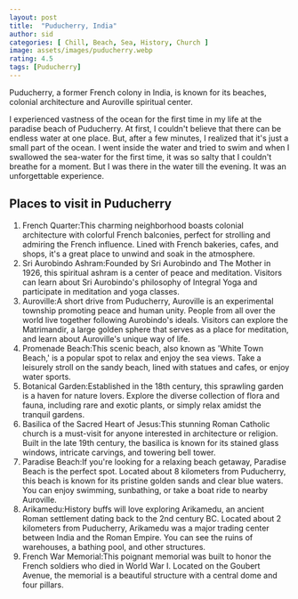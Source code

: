 ```yaml
---
layout: post
title:  "Puducherry, India"
author: sid
categories: [ Chill, Beach, Sea, History, Church ]
image: assets/images/puducherry.webp
rating: 4.5
tags: [Puducherry]
---
```

Puducherry, a former French colony in India, is known for its beaches, colonial architecture and Auroville spiritual center.

I experienced vastness of the ocean for the first time in my life at the paradise beach of Puducherry. At first, I couldn't believe that there can be endless water at one place. But, after a few minutes, I realized that it's just a small part of the ocean. I went inside the water and tried to swim and when I swallowed the sea-water for the first time, it was so salty that I couldn't breathe for a moment. But I was there in the water till the evening. It was an unforgettable experience.

<h2>Places to visit in Puducherry</h2>

1. French Quarter:This charming neighborhood boasts colonial architecture with colorful French balconies, perfect for strolling and admiring the French influence. Lined with French bakeries, cafes, and shops, it's a great place to unwind and soak in the atmosphere.
2. Sri Aurobindo Ashram:Founded by Sri Aurobindo and The Mother in 1926, this spiritual ashram is a center of peace and meditation. Visitors can learn about Sri Aurobindo's philosophy of Integral Yoga and participate in meditation and yoga classes.
3. Auroville:A short drive from Puducherry, Auroville is an experimental township promoting peace and human unity. People from all over the world live together following Aurobindo's ideals. Visitors can explore the Matrimandir, a large golden sphere that serves as a place for meditation, and learn about Auroville's unique way of life.
4. Promenade Beach:This scenic beach, also known as 'White Town Beach,' is a popular spot to relax and enjoy the sea views. Take a leisurely stroll on the sandy beach, lined with statues and cafes, or enjoy water sports.
5. Botanical Garden:Established in the 18th century, this sprawling garden is a haven for nature lovers. Explore the diverse collection of flora and fauna, including rare and exotic plants, or simply relax amidst the tranquil gardens.
6. Basilica of the Sacred Heart of Jesus:This stunning Roman Catholic church is a must-visit for anyone interested in architecture or religion. Built in the late 19th century, the basilica is known for its stained glass windows, intricate carvings, and towering bell tower.
7. Paradise Beach:If you're looking for a relaxing beach getaway, Paradise Beach is the perfect spot. Located about 8 kilometers from Puducherry, this beach is known for its pristine golden sands and clear blue waters. You can enjoy swimming, sunbathing, or take a boat ride to nearby Auroville.
8. Arikamedu:History buffs will love exploring Arikamedu, an ancient Roman settlement dating back to the 2nd century BC. Located about 2 kilometers from Puducherry, Arikamedu was a major trading center between India and the Roman Empire. You can see the ruins of warehouses, a bathing pool, and other structures.
9. French War Memorial:This poignant memorial was built to honor the French soldiers who died in World War I. Located on the Goubert Avenue, the memorial is a beautiful structure with a central dome and four pillars.


<div class="pa-carousel-widget" style="width:100%; height:480px; display:none;"
  data-link="https://traveltriangle.com/blog/things-to-do-in-pondicherry/"
  data-title="Puducherry, India"
  data-description="Beach, Sea, History, Cafe"
  data-delay="3">
  <object data="https://lh3.googleusercontent.com/pw/AP1GczOfMHWKWFvNDzD_cVi5y-m-vL3VqWU83DIsdlotvy9KLi8zYE5zXuEDOOc-XxAR2V2pJs5YIPhCX5QCKzpLjTlljkS5AHF-glW8FVJTjh3XHh29bi7Y=w960-rw-h720"></object>
  <object data="https://lh3.googleusercontent.com/pw/AP1GczM3RICXy84a6qleiTkc333_cE9tLL_63_WATy9V5YcFZ_cgRuYVS9ZPbYCmm8eRJcWxNyDui-WVsmY40zWyA730mTdVOJhRCK8VRW2iJUInVFO_cqQ_=w960-rw-h720"></object>
  <object data="https://lh3.googleusercontent.com/pw/AP1GczPMC0aJrX8kkFRcjgyGeR3FmyL-l823XlWX3TKfOD9EalD7DaWVUXcsh_k3cZOtpqi4g3P-ON_iQB6aFg6Vjdq8wSZdnj5YBJmaYjmLH5pI0dkFSo9c=w960-rw-h720"></object>
  <object data="https://lh3.googleusercontent.com/pw/AP1GczNJdAWExwG-T90URjYZ5MKRrVdru8cN7Y8lgXrT-kOyyqh7qbKEB_h7-JuGigTaEFRgSN5Or7iHa4fv7qTmOFPvWXZBF5YxUNfKNNruGUh1BSVESk1P=w960-rw-h720"></object>
  <object data="https://lh3.googleusercontent.com/pw/AP1GczNAPexK4VZegkoUoy0QBiuGnlUuGUfcf2314Ba1iD7dLYX8qAJiEgE0xiOjC3JXtPiiap4FhpbYsvxRSCoWkrFLDhzLC4gNDBKDZpFOyL6lzzfNd28X=w960-rw-h720"></object>
  <object data="https://lh3.googleusercontent.com/pw/AP1GczML4r1N2tUg4sEwpC1AL-MayWO654qxw7AbizpOMgLbE5_as_JuLkVnidd1lN6VaOfBBL0zYwUmZg1jRVAJPtqtQ765p5ni_s2EIMBLXxj-K2pFMDZ4=w960-rw-h720"></object>
  <object data="https://lh3.googleusercontent.com/pw/AP1GczM6U_DH6EBtr6SOhleLitu6IAiWCatxQc9rYfwQLLE8f581nkJhPeK22SG1mxNX21t0rPIV4J504ViaYdXhpLhUXxHArKNOFAOvjiCrwRCQJ75jwhsR=w960-rw-h720"></object>
  <object data="https://lh3.googleusercontent.com/pw/AP1GczOhx6JDKaZ0yOl5JX1saGUc2wQ2qSJEbpkoidmtN5lk1VMPJW6-9TTb5RTf_hnVtM5Od9pPld6MV9S6ynjz9Mp4XwO6rdPdjM4ctBtgwW9szIbOE7fK=w960-rw-h720"></object>
  <object data="https://lh3.googleusercontent.com/pw/AP1GczPS6om8-oNC1IaqAIrOEoxb4Km6j5TuGoJEPzMJ9Vu9Ff5U1nT6Vz-QKWhJuCVOCU86JNRBZECR1s7xA2GT8F5sVnxzjzME9CYtBqno3_nNSw2qpY1p=w960-rw-h720"></object>
  <object data="https://lh3.googleusercontent.com/pw/AP1GczNLB-qjGvfhJKY1NrQv_17F-OlxvESUNS4PTgtzltE9Jqepo5I7K7q8rt8AnkHz2pnWY8mKYieHuy53RsgSnQ98bDXWy7hJcA8CBh3XYcTl2SeF6s70=w960-rw-h720"></object>
  <object data="https://lh3.googleusercontent.com/pw/AP1GczMEzpGJlgLlTx4rzaz-EVEtFFlONlBgd1LLV9g1WHQ9lGTewqJ0szf0mXzAPr2yspRKZAnG9kqmGJnl2_Z0B31C1gX5ZeFgJFbBYAXi8I9kQNZpTedj=w960-rw-h720"></object>
  <object data="https://lh3.googleusercontent.com/pw/AP1GczMAscM68hmkGyevDp7xhoe_6qt0SpuoFr-AwlVICVyIBgzidcy1cq6bs3nL27nnQeUmpuCHx9YpCcvo4OgvZzZuibDd0p-pxCMCxxzs9-bbOkTeLzAl=w960-rw-h720"></object>
  <object data="https://lh3.googleusercontent.com/pw/AP1GczMbyYfn5Nf-NdGV0g38tQfLSiuZUK4UIJWZOA-75FPC46Xk3yy5lWuhu8msa1HFW6dHgIAcrm4F3vWe-N1ewmdw0EVpY_tEXmfQJCj2lcfO9P_Vf1s-=w960-rw-h720"></object>
  <object data="https://lh3.googleusercontent.com/pw/AP1GczMBNglRpRY0lpEeevIFMOSCaXSGdW_rhMT-ColleiNaKExn9d1xY1B8emhhjkhJKlA2P939Bdrry7pQNeW3dQEK8RtAcpfJeq6S-iHoRiSrJP5-plJD=w960-rw-h720"></object>
  <object data="https://lh3.googleusercontent.com/pw/AP1GczN_w8N59I77GdBT2qetBAmQG3OPR-eSyBEvPxNeq-2i_e9VyFmjEuoA0AifUR0ZpmNb83t6VEEfcwjQAOAbjb0v1FBERWd0Y-Oiz9R3SpW_d8A4M-UK=w960-rw-h720"></object>
  <object data="https://lh3.googleusercontent.com/pw/AP1GczNLA8iAGh5_EERbWj6dIAXHFW9Vym3RyuFr92YjJZHUPzpFP3Q_qnA2LNlf3xA7P7BNGqwGaKD3rimW3iaxCqhO6Bf3m9tcmqOUT2iMy4mtpzYqyRA9=w960-rw-h720"></object>
  <object data="https://lh3.googleusercontent.com/pw/AP1GczOaK2fhfpI3nXhognCszcjMUN6ECH1Zlu4sxm31gOBmYzpO82wxLcX3PFyW83ugAKnCs3qmi9wTXQQ-evmeyx41T3hU_gBHrbWIJb0C2-aHF6e1FpFY=w960-rw-h720"></object>
  <object data="https://lh3.googleusercontent.com/pw/AP1GczOeV33l0NPu-K9SrPI0v2TWr9ML2-EY-I0Gw-rfBBYUBMp9b35NWnSXkY6zMf4zljzew6jp5EL1dA0UXcT0ploKZVu_Ck4yUO0ve3dIoLXg8BdiR-4n=w960-rw-h720"></object>
  <object data="https://lh3.googleusercontent.com/pw/AP1GczMnEIdRd0rVaA_F0VKdM-q_fp8tCoBv2XzUxOrQTudf3uA5P6nXfJE8Ln6VMWaZLaxnDIar2BZIdX4GmXkUOL0mriZ8HAkSz2PwmsXxM42JLNzPsZQe=w960-rw-h720"></object>
  <object data="https://lh3.googleusercontent.com/pw/AP1GczMO2yxnZhIB3tChviUQL2Ighlt0veD4n7D8mi8LsaG6uPJ54pShIzphThfkfphFSyprDGqh6mSBktPPkTefRwv16df_AlFelEK1GDqdDdmt8guwitd4=w960-rw-h720"></object>
  <object data="https://lh3.googleusercontent.com/pw/AP1GczNCQ7dDXEKFPShLT63GhPfEI---m2lvBOmcWaBfPWfEfJfo_9Z8IoSq_waLgvm1stSo_l6pSv_fNuG77Iv85cKsOn3b69V8NwFreWA0yXVYIn-pvEg7=w960-rw-h720"></object>
  <object data="https://lh3.googleusercontent.com/pw/AP1GczPdhDUv_K7sMVxzL0GTikv5f30iiPxhBsdHg51fhgb5JkNbxzZy3TRxDSEgvf-TwpLL9m2xyJtXnFT70v1eQ-3cpOn-daZH7zWxgbq04RWQkwChMEX6=w960-rw-h720"></object>
  <object data="https://lh3.googleusercontent.com/pw/AP1GczOPPUC835Dw5aQiNgpGW6p647Ydh7AqwISHZVpzBzhHIayg-zlM8aFZl5JN5tX0Ik0zXZfc0qH8np6Aly53jXn1Criufd-v8zPX3azgu0u0IxGPwE-Z=w960-rw-h720"></object>
  <object data="https://lh3.googleusercontent.com/pw/AP1GczORVxvSeyjtNEMxtz4fK6oT-PvBS1V2ssn-WrxQaBNpZNc29-vqTeHgfugTpJ0HXinELOB2LuYSNA0Ntpsp6pI-W-zbmoJUe6QqZz2wktqBJpfctmYa=w960-rw-h720"></object>
  <object data="https://lh3.googleusercontent.com/pw/AP1GczPiQbE3xeHPpyqP0MefqSOBn8JZ_DqVLhqiXWRlEP8I5ryXKbK7ivTa5GkqjD8Il5-Z1IX4wTmrMfbIyhJyDlXKcOxp_V8qDRCFDgFxx6InEl7nFUXO=w960-rw-h720"></object>
  <object data="https://lh3.googleusercontent.com/pw/AP1GczMfZLVGN42o_JPmmBsSC1g-5OSAg-xQ9YPcMkCFQ5qtc5cWWdFrgqmfsuNaHiubVs7OQc_ajNnyNJFjzdEEbddyiDa8r6KsLvHWZL_l1-sldI2zvNkK=w960-rw-h720"></object>
  <object data="https://lh3.googleusercontent.com/pw/AP1GczNaRBdVmiDDlvSbUeYyOR9V3MKm4QEc6gHyulQ-ds7I8R7FrNuNlEAhq4QjM4_041xsumOaBVaxEskO_7KxDoISAzq2xdfmyjp-MsBN0auUxpxYub-h=w960-rw-h720"></object>
  <object data="https://lh3.googleusercontent.com/pw/AP1GczOwApfZk1ymxLdtVz3w5OFbyo1bIuRqCJd90ueCFH39wKpT_bpxAb3m90gEB6jdz2dmKAegYB8-aimtC_1-1zPrTUBw7cYCFkO9hRoaIhb-p-5cURzg=w960-rw-h720"></object>
</div>

